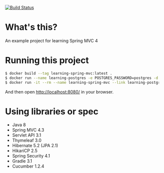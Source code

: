 [![Build Status](https://travis-ci.org/crizin/learning-spring-mvc.svg?branch=cucumber)](https://travis-ci.org/crizin/learning-spring-mvc)

# What's this?

An example project for learning Spring MVC 4

# Running this project

```sh
$ docker build --tag learning-spring-mvc:latest .
$ docker run --name learning-postgres -e POSTGRES_PASSWORD=postgres -d postgres:9.5
$ docker run -it --rm --name learning-spring-mvc --link learning-postgres:postgres -p 8080:8080 learning-spring-mvc:latest
```

And then open [http://localhost:8080/](http://localhost:8080/) in your browser.

# Using libraries or spec

- Java 8
- Spring MVC 4.3
- Servlet API 3.1
- Thymeleaf 3.0
- Hibernate 5.2 (JPA 2.1)
- HikariCP 2.5
- Spring Security 4.1
- Gradle 3.1
- Cucumber 1.2.4
